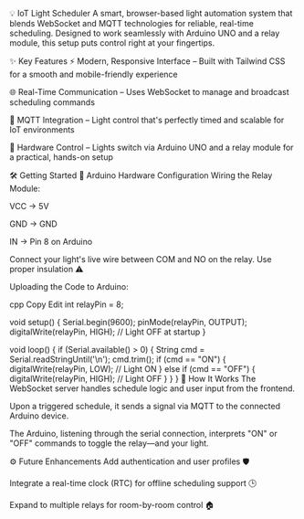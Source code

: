 💡 IoT Light Scheduler
A smart, browser-based light automation system that blends WebSocket and MQTT technologies for reliable, real-time scheduling. Designed to work seamlessly with Arduino UNO and a relay module, this setup puts control right at your fingertips.

✨ Key Features
⚡ Modern, Responsive Interface – Built with Tailwind CSS for a smooth and mobile-friendly experience

🌐 Real-Time Communication – Uses WebSocket to manage and broadcast scheduling commands

📡 MQTT Integration – Light control that's perfectly timed and scalable for IoT environments

🔌 Hardware Control – Lights switch via Arduino UNO and a relay module for a practical, hands-on setup

🛠️ Getting Started
🔧 Arduino Hardware Configuration
Wiring the Relay Module:

VCC → 5V

GND → GND

IN → Pin 8 on Arduino

Connect your light's live wire between COM and NO on the relay. Use proper insulation ⚠️

Uploading the Code to Arduino:

cpp
Copy
Edit
int relayPin = 8;

void setup() {
  Serial.begin(9600);
  pinMode(relayPin, OUTPUT);
  digitalWrite(relayPin, HIGH); // Light OFF at startup
}

void loop() {
  if (Serial.available() > 0) {
    String cmd = Serial.readStringUntil('\n');
    cmd.trim();
    if (cmd == "ON") {
      digitalWrite(relayPin, LOW);  // Light ON
    } else if (cmd == "OFF") {
      digitalWrite(relayPin, HIGH); // Light OFF
    }
  }
}
🚀 How It Works
The WebSocket server handles schedule logic and user input from the frontend.

Upon a triggered schedule, it sends a signal via MQTT to the connected Arduino device.

The Arduino, listening through the serial connection, interprets "ON" or "OFF" commands to toggle the relay—and your light.

⚙️ Future Enhancements
Add authentication and user profiles 🛡️

Integrate a real-time clock (RTC) for offline scheduling support 🕒

Expand to multiple relays for room-by-room control 🏠

